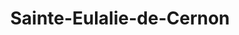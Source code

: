 ---
title: Sainte-Eulalie-de-Cernon
url: /sainte-eulalie-de-cernon/
latitude: 43.982
longitude: 3.137
---